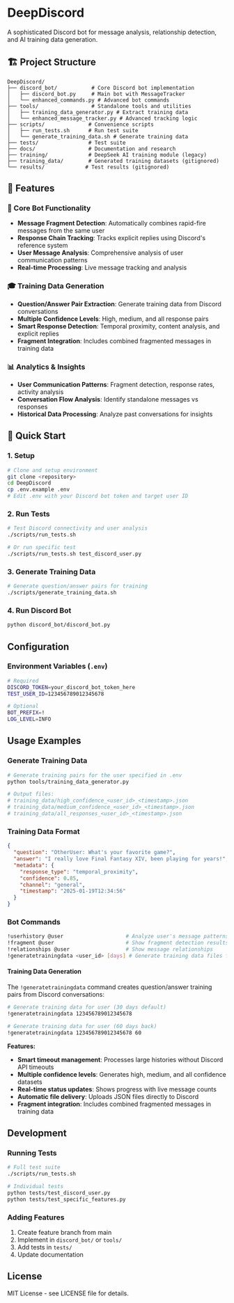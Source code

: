 # DeepDiscord

A sophisticated Discord bot for message analysis, relationship detection, and AI training data generation.

## 🏗️ Project Structure

```
DeepDiscord/
├── discord_bot/           # Core Discord bot implementation
│   ├── discord_bot.py     # Main bot with MessageTracker
│   └── enhanced_commands.py # Advanced bot commands
├── tools/                 # Standalone tools and utilities
│   ├── training_data_generator.py # Extract training data
│   └── enhanced_message_tracker.py # Advanced tracking logic
├── scripts/              # Convenience scripts
│   ├── run_tests.sh      # Run test suite
│   └── generate_training_data.sh # Generate training data
├── tests/                # Test suite
├── docs/                 # Documentation and research
├── training/             # DeepSeek AI training module (legacy)
├── training_data/        # Generated training datasets (gitignored)
└── results/             # Test results (gitignored)
```

## 🎯 Features

### 🤖 Core Bot Functionality
- **Message Fragment Detection**: Automatically combines rapid-fire messages from the same user
- **Response Chain Tracking**: Tracks explicit replies using Discord's reference system  
- **User Message Analysis**: Comprehensive analysis of user communication patterns
- **Real-time Processing**: Live message tracking and analysis

### 🎓 Training Data Generation
- **Question/Answer Pair Extraction**: Generate training data from Discord conversations
- **Multiple Confidence Levels**: High, medium, and all response pairs
- **Smart Response Detection**: Temporal proximity, content analysis, and explicit replies
- **Fragment Integration**: Includes combined fragmented messages in training data

### 📊 Analytics & Insights
- **User Communication Patterns**: Fragment detection, response rates, activity analysis
- **Conversation Flow Analysis**: Identify standalone messages vs responses
- **Historical Data Processing**: Analyze past conversations for insights

## 🚀 Quick Start

### 1. Setup
```bash
# Clone and setup environment
git clone <repository>
cd DeepDiscord
cp .env.example .env
# Edit .env with your Discord bot token and target user ID
```

### 2. Run Tests
```bash
# Test Discord connectivity and user analysis
./scripts/run_tests.sh

# Or run specific test
./scripts/run_tests.sh test_discord_user.py
```

### 3. Generate Training Data
```bash
# Generate question/answer pairs for training
./scripts/generate_training_data.sh
```

### 4. Run Discord Bot
```bash
python discord_bot/discord_bot.py
```

## Configuration

### Environment Variables (`.env`)
```bash
# Required
DISCORD_TOKEN=your_discord_bot_token_here
TEST_USER_ID=123456789012345678

# Optional
BOT_PREFIX=!
LOG_LEVEL=INFO
```

## Usage Examples

### Generate Training Data
```bash
# Generate training pairs for the user specified in .env
python tools/training_data_generator.py

# Output files:
# training_data/high_confidence_<user_id>_<timestamp>.json
# training_data/medium_confidence_<user_id>_<timestamp>.json
# training_data/all_responses_<user_id>_<timestamp>.json
```

### Training Data Format
```json
{
  "question": "OtherUser: What's your favorite game?",
  "answer": "I really love Final Fantasy XIV, been playing for years!",
  "metadata": {
    "response_type": "temporal_proximity",
    "confidence": 0.85,
    "channel": "general",
    "timestamp": "2025-01-19T12:34:56"
  }
}
```

### Bot Commands
```bash
!userhistory @user                    # Analyze user's message patterns
!fragment @user                       # Show fragment detection results  
!relationships @user                  # Show message relationships
!generatetrainingdata <user_id> [days] # Generate training data files for specific user
```

#### Training Data Generation
The `!generatetrainingdata` command creates question/answer training pairs from Discord conversations:

```bash
# Generate training data for user (30 days default)
!generatetrainingdata 123456789012345678

# Generate training data for user (60 days back)
!generatetrainingdata 123456789012345678 60
```

**Features:**
- **Smart timeout management**: Processes large histories without Discord API timeouts
- **Multiple confidence levels**: Generates high, medium, and all confidence datasets
- **Real-time status updates**: Shows progress with live message counts
- **Automatic file delivery**: Uploads JSON files directly to Discord
- **Fragment integration**: Includes combined fragmented messages in training data

## Development

### Running Tests
```bash
# Full test suite
./scripts/run_tests.sh

# Individual tests
python tests/test_discord_user.py
python tests/test_specific_features.py
```

### Adding Features
1. Create feature branch from main
2. Implement in `discord_bot/` or `tools/`
3. Add tests in `tests/`
4. Update documentation

## License

MIT License - see LICENSE file for details.
